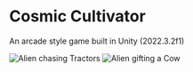 # Cosmic Cultivator
An arcade style game built in Unity (2022.3.2f1)

![Alien chasing Tractors](https://i.ibb.co/QPpX1Yt/Gameplay-1.png)
![Alien gifting a Cow](https://i.ibb.co/NtLXdzd/Gameplay-2.png)
